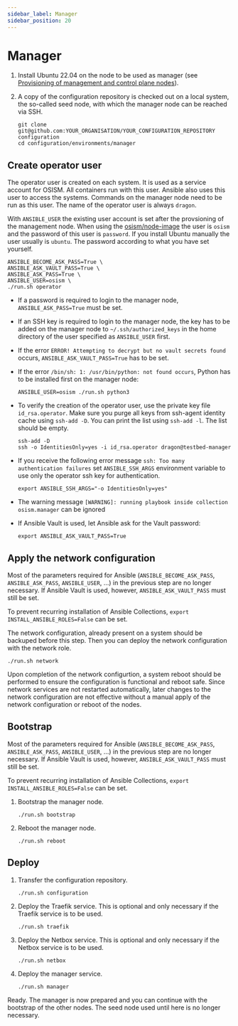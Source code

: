 ```yaml
---
sidebar_label: Manager
sidebar_position: 20
---
```


# Manager

1. Install Ubuntu 22.04 on the node to be used as manager
   (see [Provisioning of management and control plane nodes](./provisioning)).

2. A copy of the configuration repository is checked out on a local system,
   the so-called seed node, with which the manager node can be reached via SSH.

   ```
   git clone git@github.com:YOUR_ORGANISATION/YOUR_CONFIGURATION_REPOSITORY configuration
   cd configuration/environments/manager
   ```

## Create operator user

The operator user is created on each system. It is used as a service account for OSISM. All
containers run with this user. Ansible also uses this user to access the systems. Commands
on the manager node need to be run as this user. The name of the operator user is always `dragon`.

With `ANSIBLE_USER` the existing user account is set after the provsioning of the management
node. When using the [osism/node-image](https://github.com/osism/node-image) the user is `osism`
and the password of this user is `password`. If you install Ubuntu manually the user usually is `ubuntu`.
The password according to what you have set yourself.

```
ANSIBLE_BECOME_ASK_PASS=True \
ANSIBLE_ASK_VAULT_PASS=True \
ANSIBLE_ASK_PASS=True \
ANSIBLE_USER=osism \
./run.sh operator
```

* If a password is required to login to the manager node, `ANSIBLE_ASK_PASS=True` must be set.
* If an SSH key is required to login to the manager node, the key has to be added on the manager
  node to `~/.ssh/authorized_keys` in the home directory of the user specified as `ANSIBLE_USER` first.
* If the error `ERROR! Attempting to decrypt but no vault secrets found` occurs, `ANSIBLE_ASK_VAULT_PASS=True`
  has to be set.
* If the error `/bin/sh: 1: /usr/bin/python: not found occurs`, Python has to be installed first on
  the manager node:

  ```
  ANSIBLE_USER=osism ./run.sh python3
  ```
* To verify the creation of the operator user, use the private key file `id_rsa.operator`. Make
  sure you purge all keys from ssh-agent identity cache using `ssh-add -D`. You can print the list
  using `ssh-add -l`. The list should be empty.

  ```
  ssh-add -D
  ssh -o IdentitiesOnly=yes -i id_rsa.operator dragon@testbed-manager
  ```
* If you receive the following error message `ssh: Too many authentication failures` set
  `ANSIBLE_SSH_ARGS` environment variable to use only the operator ssh key for authentication.

  ```
  export ANSIBLE_SSH_ARGS="-o IdentitiesOnly=yes"
  ```
* The warning message `[WARNING]: running playbook inside collection osism.manager` can be ignored
* If Ansible Vault is used, let Ansible ask for the Vault password:

  ```
  export ANSIBLE_ASK_VAULT_PASS=True
  ```

## Apply the network configuration

Most of the parameters required for Ansible (`ANSIBLE_BECOME_ASK_PASS`, `ANSIBLE_ASK_PASS`, `ANSIBLE_USER`, ...)
in the previous step are no longer necessary. If Ansible Vault is used, however, `ANSIBLE_ASK_VAULT_PASS`
must still be set.

To prevent recurring installation of Ansible Collections, `export INSTALL_ANSIBLE_ROLES=False` can be set.

The network configuration, already present on a system should be backuped before this step.
Then you can deploy the network configuration with the network role.

```
./run.sh network
```

Upon completion of the network configurtion, a system reboot should be performed to ensure the configuration
is functional and reboot safe. Since network services are not restarted automatically, later changes to the
network configuration are not effective without a manual apply of the network configuration or reboot of the
nodes.

## Bootstrap

Most of the parameters required for Ansible (`ANSIBLE_BECOME_ASK_PASS`, `ANSIBLE_ASK_PASS`, `ANSIBLE_USER`, ...)
in the previous step are no longer necessary. If Ansible Vault is used, however, `ANSIBLE_ASK_VAULT_PASS`
must still be set.

To prevent recurring installation of Ansible Collections, `export INSTALL_ANSIBLE_ROLES=False` can be set.

1. Bootstrap the manager node.

   ```
   ./run.sh bootstrap
   ```

2. Reboot the manager node.

   ```
   ./run.sh reboot
   ```

## Deploy

1. Transfer the configuration repository.

   ```
   ./run.sh configuration
   ```

2. Deploy the Traefik service. This is optional and only necessary if the Traefik service is to be used.

   ```
   ./run.sh traefik
   ```

3. Deploy the Netbox service. This is optional and only necessary if the Netbox service is to be used.

   ```
   ./run.sh netbox
   ```

4. Deploy the manager service.

   ```
   ./run.sh manager
   ```

Ready. The manager is now prepared and you can continue with the bootstrap of the other nodes.
The seed node used until here is no longer necessary.
